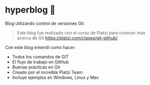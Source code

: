 # hyperblog 💚
Blog utilizando control de versiones Git

>Este blog fue realizado con el curso de Platzi para conocer más acerca de Git https://platzi.com/clases/git-github/

Con este blog entendí como hacer:
- Todos los comandos de GIT
- El flujo de trabajo en GitHub
- Buenas prácticas en Git
- Creado por el increíble Platzi Team
- Incluye ejemplos en Windows, Linux y Mac